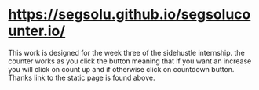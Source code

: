 # https://segsolu.github.io/segsolucounter.io/ 
This work is designed for the week three of the sidehustle internship. the counter works as you click the button meaning that if you want an increase you will click on count up and if otherwise click on countdown button. Thanks
link to the static page is found above.
